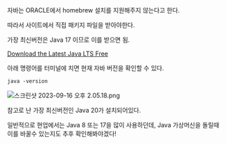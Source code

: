자바는 ORACLE에서 homebrew 설치를 지원해주지 않는다고 한다.

따라서 사이트에서 직접 패키지 파일을 받아야한다.

가장 최신버전은 Java 17 이므로 이를 받으면 됨.

[Download the Latest Java LTS Free](https://www.oracle.com/java/technologies/downloads/#jdk20-mac)

아래 명령어를 터미널에 치면 현재 자바 버전을 확인할 수 있다.

```markdown
java -version
```

![스크린샷 2023-09-16 오후 2.05.18.png](https://prod-files-secure.s3.us-west-2.amazonaws.com/5650895d-e74a-4f41-939b-55d42e5a2e66/fbd6d5e4-77b6-4f7c-b1d8-3bd6b0ae6842/%E1%84%89%E1%85%B3%E1%84%8F%E1%85%B3%E1%84%85%E1%85%B5%E1%86%AB%E1%84%89%E1%85%A3%E1%86%BA_2023-09-16_%E1%84%8B%E1%85%A9%E1%84%92%E1%85%AE_2.05.18.png)

참고로 난 가장 최신버전인 Java 20가 설치되어있다.

일반적으로 현업에서는 Java 8 또는 17을 많이 사용하던데, Java 가상머신을 돌릴때 이를 바꿀수 있는지도 추후 확인해봐야겠다!
